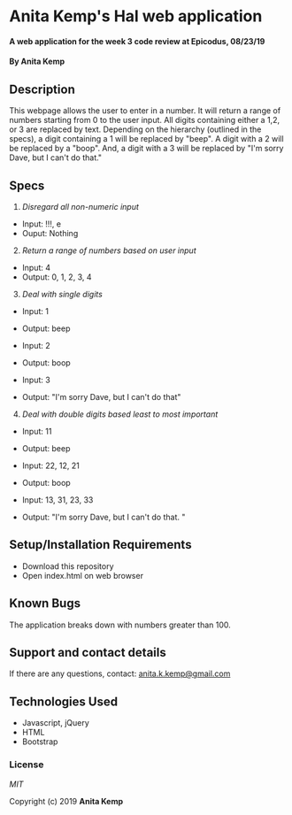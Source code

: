 # Anita Kemp's Hal web application

#### A web application for the week 3 code review at Epicodus, 08/23/19

#### By Anita Kemp

## Description

This webpage allows the user to enter in a number. It will return a range of numbers starting from 0 to the user input. All digits containing either a 1,2, or 3 are replaced by text. Depending on the hierarchy (outlined in the specs), a digit containing a 1 will be replaced by "beep". A digit with a 2 will be replaced by a "boop". And, a digit with a 3 will be replaced by "I'm sorry Dave, but I can't do that."

## Specs

1. _Disregard all non-numeric input_
  * Input: !!!, e
  * Ouput: Nothing

2. _Return a range of numbers based on user input_
  * Input: 4
  * Output: 0, 1, 2, 3, 4

3. _Deal with single digits_
  * Input: 1
  * Output: beep

  * Input: 2
  * Output: boop

  * Input: 3
  * Output: "I'm sorry Dave, but I can't do that"

4. _Deal with double digits based least to most important_

  * Input: 11
  * Output: beep

  * Input: 22, 12, 21
  * Output: boop

  * Input: 13, 31, 23, 33
  * Output: "I'm sorry Dave, but I can't do that. "


## Setup/Installation Requirements

* Download this repository
* Open index.html on web browser

## Known Bugs

The application breaks down with numbers greater than 100.

## Support and contact details

If there are any questions, contact: anita.k.kemp@gmail.com

## Technologies Used

* Javascript, jQuery
* HTML
* Bootstrap

### License

*MIT*

Copyright (c) 2019 **Anita Kemp**
